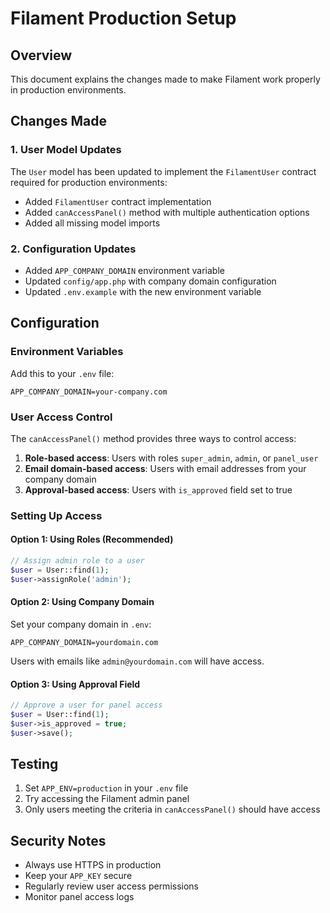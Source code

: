 # Filament Production Setup

## Overview
This document explains the changes made to make Filament work properly in production environments.

## Changes Made

### 1. User Model Updates
The `User` model has been updated to implement the `FilamentUser` contract required for production environments:

- Added `FilamentUser` contract implementation
- Added `canAccessPanel()` method with multiple authentication options
- Added all missing model imports

### 2. Configuration Updates
- Added `APP_COMPANY_DOMAIN` environment variable
- Updated `config/app.php` with company domain configuration
- Updated `.env.example` with the new environment variable

## Configuration

### Environment Variables
Add this to your `.env` file:
```
APP_COMPANY_DOMAIN=your-company.com
```

### User Access Control
The `canAccessPanel()` method provides three ways to control access:

1. **Role-based access**: Users with roles `super_admin`, `admin`, or `panel_user`
2. **Email domain-based access**: Users with email addresses from your company domain
3. **Approval-based access**: Users with `is_approved` field set to true

### Setting Up Access

#### Option 1: Using Roles (Recommended)
```php
// Assign admin role to a user
$user = User::find(1);
$user->assignRole('admin');
```

#### Option 2: Using Company Domain
Set your company domain in `.env`:
```
APP_COMPANY_DOMAIN=yourdomain.com
```
Users with emails like `admin@yourdomain.com` will have access.

#### Option 3: Using Approval Field
```php
// Approve a user for panel access
$user = User::find(1);
$user->is_approved = true;
$user->save();
```

## Testing
1. Set `APP_ENV=production` in your `.env` file
2. Try accessing the Filament admin panel
3. Only users meeting the criteria in `canAccessPanel()` should have access

## Security Notes
- Always use HTTPS in production
- Keep your `APP_KEY` secure
- Regularly review user access permissions
- Monitor panel access logs
